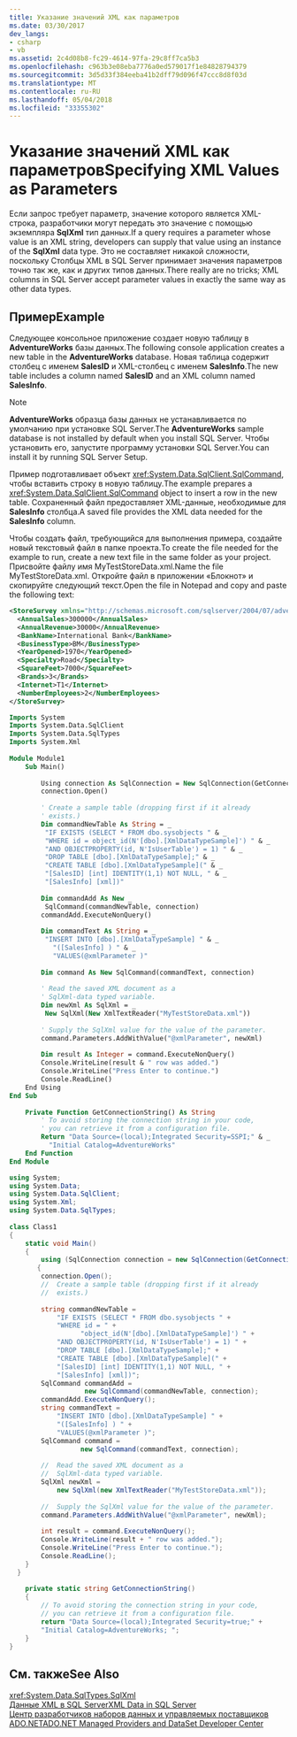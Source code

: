 ```yaml
---
title: Указание значений XML как параметров
ms.date: 03/30/2017
dev_langs:
- csharp
- vb
ms.assetid: 2c4d08b8-fc29-4614-97fa-29c8ff7ca5b3
ms.openlocfilehash: c963b3e08eba7776a0ed579017f1e84828794379
ms.sourcegitcommit: 3d5d33f384eeba41b2dff79d096f47ccc8d8f03d
ms.translationtype: MT
ms.contentlocale: ru-RU
ms.lasthandoff: 05/04/2018
ms.locfileid: "33355302"
---
```

# <a name="specifying-xml-values-as-parameters"></a><span data-ttu-id="2dc24-102">Указание значений XML как параметров</span><span class="sxs-lookup"><span data-stu-id="2dc24-102">Specifying XML Values as Parameters</span></span>
<span data-ttu-id="2dc24-103">Если запрос требует параметр, значение которого является XML-строка, разработчики могут передать это значение с помощью экземпляра **SqlXml** тип данных.</span><span class="sxs-lookup"><span data-stu-id="2dc24-103">If a query requires a parameter whose value is an XML string, developers can supply that value using an instance of the **SqlXml** data type.</span></span> <span data-ttu-id="2dc24-104">Это не составляет никакой сложности, поскольку Столбцы XML в SQL Server принимает значения параметров точно так же, как и других типов данных.</span><span class="sxs-lookup"><span data-stu-id="2dc24-104">There really are no tricks; XML columns in SQL Server accept parameter values in exactly the same way as other data types.</span></span>  
  
## <a name="example"></a><span data-ttu-id="2dc24-105">Пример</span><span class="sxs-lookup"><span data-stu-id="2dc24-105">Example</span></span>  
 <span data-ttu-id="2dc24-106">Следующее консольное приложение создает новую таблицу в **AdventureWorks** базы данных.</span><span class="sxs-lookup"><span data-stu-id="2dc24-106">The following console application creates a new table in the **AdventureWorks** database.</span></span> <span data-ttu-id="2dc24-107">Новая таблица содержит столбец с именем **SalesID** и XML-столбец с именем **SalesInfo**.</span><span class="sxs-lookup"><span data-stu-id="2dc24-107">The new table includes a column named **SalesID** and an XML column named **SalesInfo**.</span></span>  
  
> [!NOTE]
>  <span data-ttu-id="2dc24-108">**AdventureWorks** образца базы данных не устанавливается по умолчанию при установке SQL Server.</span><span class="sxs-lookup"><span data-stu-id="2dc24-108">The **AdventureWorks** sample database is not installed by default when you install SQL Server.</span></span> <span data-ttu-id="2dc24-109">Чтобы установить его, запустите программу установки SQL Server.</span><span class="sxs-lookup"><span data-stu-id="2dc24-109">You can install it by running SQL Server Setup.</span></span>  
  
 <span data-ttu-id="2dc24-110">Пример подготавливает объект <xref:System.Data.SqlClient.SqlCommand>, чтобы вставить строку в новую таблицу.</span><span class="sxs-lookup"><span data-stu-id="2dc24-110">The example prepares a <xref:System.Data.SqlClient.SqlCommand> object to insert a row in the new table.</span></span> <span data-ttu-id="2dc24-111">Сохраненный файл предоставляет XML-данные, необходимые для **SalesInfo** столбца.</span><span class="sxs-lookup"><span data-stu-id="2dc24-111">A saved file provides the XML data needed for the **SalesInfo** column.</span></span>  
  
 <span data-ttu-id="2dc24-112">Чтобы создать файл, требующийся для выполнения примера, создайте новый текстовый файл в папке проекта.</span><span class="sxs-lookup"><span data-stu-id="2dc24-112">To create the file needed for the example to run, create a new text file in the same folder as your project.</span></span> <span data-ttu-id="2dc24-113">Присвойте файлу имя MyTestStoreData.xml.</span><span class="sxs-lookup"><span data-stu-id="2dc24-113">Name the file MyTestStoreData.xml.</span></span> <span data-ttu-id="2dc24-114">Откройте файл в приложении «Блокнот» и скопируйте следующий текст.</span><span class="sxs-lookup"><span data-stu-id="2dc24-114">Open the file in Notepad and copy and paste the following text:</span></span>  
  
```xml  
<StoreSurvey xmlns="http://schemas.microsoft.com/sqlserver/2004/07/adventure-works/StoreSurvey">  
  <AnnualSales>300000</AnnualSales>  
  <AnnualRevenue>30000</AnnualRevenue>  
  <BankName>International Bank</BankName>  
  <BusinessType>BM</BusinessType>  
  <YearOpened>1970</YearOpened>  
  <Specialty>Road</Specialty>  
  <SquareFeet>7000</SquareFeet>  
  <Brands>3</Brands>  
  <Internet>T1</Internet>  
  <NumberEmployees>2</NumberEmployees>  
</StoreSurvey>  
```  
  
```vb  
Imports System  
Imports System.Data.SqlClient  
Imports System.Data.SqlTypes  
Imports System.Xml  
  
Module Module1  
    Sub Main()  
  
        Using connection As SqlConnection = New SqlConnection(GetConnectionString())  
        connection.Open()  
  
        ' Create a sample table (dropping first if it already  
        ' exists.)  
        Dim commandNewTable As String = _  
         "IF EXISTS (SELECT * FROM dbo.sysobjects " & _  
         "WHERE id = object_id(N'[dbo].[XmlDataTypeSample]') " & _  
         "AND OBJECTPROPERTY(id, N'IsUserTable') = 1) " & _  
         "DROP TABLE [dbo].[XmlDataTypeSample];" & _  
         "CREATE TABLE [dbo].[XmlDataTypeSample](" & _  
         "[SalesID] [int] IDENTITY(1,1) NOT NULL, " & _  
         "[SalesInfo] [xml])"  
  
        Dim commandAdd As New _  
         SqlCommand(commandNewTable, connection)  
        commandAdd.ExecuteNonQuery()  
  
        Dim commandText As String = _  
         "INSERT INTO [dbo].[XmlDataTypeSample] " & _  
           "([SalesInfo] ) " & _  
           "VALUES(@xmlParameter )"  
  
        Dim command As New SqlCommand(commandText, connection)  
  
        ' Read the saved XML document as a   
        ' SqlXml-data typed variable.  
        Dim newXml As SqlXml = _  
         New SqlXml(New XmlTextReader("MyTestStoreData.xml"))  
  
        ' Supply the SqlXml value for the value of the parameter.  
        command.Parameters.AddWithValue("@xmlParameter", newXml)  
  
        Dim result As Integer = command.ExecuteNonQuery()  
        Console.WriteLine(result & " row was added.")  
        Console.WriteLine("Press Enter to continue.")  
        Console.ReadLine()  
    End Using  
End Sub  
  
    Private Function GetConnectionString() As String  
        ' To avoid storing the connection string in your code,              
        ' you can retrieve it from a configuration file.   
        Return "Data Source=(local);Integrated Security=SSPI;" & _  
          "Initial Catalog=AdventureWorks"  
    End Function  
End Module  
```  
  
```csharp  
using System;  
using System.Data;  
using System.Data.SqlClient;  
using System.Xml;  
using System.Data.SqlTypes;  
  
class Class1  
{  
    static void Main()  
    {  
        using (SqlConnection connection = new SqlConnection(GetConnectionString()))  
       {  
        connection.Open();  
        //  Create a sample table (dropping first if it already  
        //  exists.)  
  
        string commandNewTable =   
            "IF EXISTS (SELECT * FROM dbo.sysobjects " +   
            "WHERE id = " +  
                  "object_id(N'[dbo].[XmlDataTypeSample]') " +   
            "AND OBJECTPROPERTY(id, N'IsUserTable') = 1) " +   
            "DROP TABLE [dbo].[XmlDataTypeSample];" +   
            "CREATE TABLE [dbo].[XmlDataTypeSample](" +   
            "[SalesID] [int] IDENTITY(1,1) NOT NULL, " +   
            "[SalesInfo] [xml])";  
        SqlCommand commandAdd =   
                   new SqlCommand(commandNewTable, connection);  
        commandAdd.ExecuteNonQuery();  
        string commandText =   
            "INSERT INTO [dbo].[XmlDataTypeSample] " +   
            "([SalesInfo] ) " +   
            "VALUES(@xmlParameter )";  
        SqlCommand command =   
                  new SqlCommand(commandText, connection);  
  
        //  Read the saved XML document as a   
        //  SqlXml-data typed variable.  
        SqlXml newXml =   
            new SqlXml(new XmlTextReader("MyTestStoreData.xml"));  
  
        //  Supply the SqlXml value for the value of the parameter.  
        command.Parameters.AddWithValue("@xmlParameter", newXml);  
  
        int result = command.ExecuteNonQuery();  
        Console.WriteLine(result + " row was added.");  
        Console.WriteLine("Press Enter to continue.");  
        Console.ReadLine();  
    }  
  }  
  
    private static string GetConnectionString()  
    {  
        // To avoid storing the connection string in your code,              
        // you can retrieve it from a configuration file.   
        return "Data Source=(local);Integrated Security=true;" +  
        "Initial Catalog=AdventureWorks; ";  
    }  
}  
```  
  
## <a name="see-also"></a><span data-ttu-id="2dc24-115">См. также</span><span class="sxs-lookup"><span data-stu-id="2dc24-115">See Also</span></span>  
 <xref:System.Data.SqlTypes.SqlXml>  
 [<span data-ttu-id="2dc24-116">Данные XML в SQL Server</span><span class="sxs-lookup"><span data-stu-id="2dc24-116">XML Data in SQL Server</span></span>](../../../../../docs/framework/data/adonet/sql/xml-data-in-sql-server.md)  
 [<span data-ttu-id="2dc24-117">Центр разработчиков наборов данных и управляемых поставщиков ADO.NET</span><span class="sxs-lookup"><span data-stu-id="2dc24-117">ADO.NET Managed Providers and DataSet Developer Center</span></span>](http://go.microsoft.com/fwlink/?LinkId=217917)
